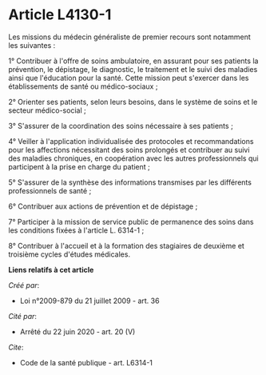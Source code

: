 # Article L4130-1

Les missions du médecin généraliste de premier recours sont notamment les suivantes : 

1° Contribuer à l'offre de soins ambulatoire, en assurant pour ses patients la prévention, le dépistage, le diagnostic, le
traitement et le suivi des maladies ainsi que l'éducation pour la santé. Cette mission peut s'exercer dans les établissements
de santé ou médico-sociaux ; 

2° Orienter ses patients, selon leurs besoins, dans le système de soins et le secteur médico-social ; 

3° S'assurer de la coordination des soins nécessaire à ses patients ; 

4° Veiller à l'application individualisée des protocoles et recommandations pour les affections nécessitant des soins
prolongés et contribuer au suivi des maladies chroniques, en coopération avec les autres professionnels qui participent à la
prise en charge du patient ; 

5° S'assurer de la synthèse des informations transmises par les différents professionnels de santé ; 

6° Contribuer aux actions de prévention et de dépistage ; 

7° Participer à la mission de service public de permanence des soins dans les conditions fixées à l'article L. 6314-1 ; 

8° Contribuer à l'accueil et à la formation des stagiaires de deuxième et troisième cycles d'études médicales.

**Liens relatifs à cet article**

_Créé par_:

  - Loi n°2009-879 du 21 juillet 2009 - art. 36

_Cité par_:

  - Arrêté du 22 juin 2020 - art. 20 (V)

_Cite_:

  - Code de la santé publique - art. L6314-1
